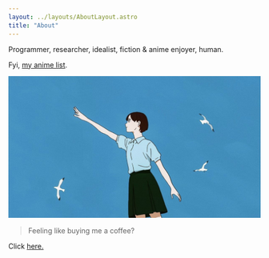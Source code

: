 ```yaml
---
layout: ../layouts/AboutLayout.astro
title: "About"
---
```


Programmer, researcher, idealist, fiction & anime enjoyer, human.

Fyi, [my anime list](https://myanimelist.net/animelist/WingsOFreedom).

![nozomi](../../public/nozomi.jpg)

> Feeling like buying me a coffee?

Click [here.](https://buymeacoffee.com/cub3yond)
